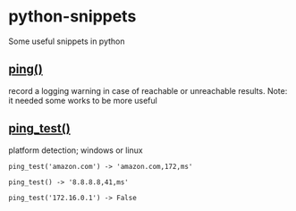 # python-snippets
Some useful snippets in python

## [ping()](https://github.com/odoo-app-dev/python-snippets/blob/main/ping.py)
   record a logging warning in case of reachable or unreachable results.
   Note: it needed some works to be more useful
   
## [ping_test()](https://github.com/odoo-app-dev/python-snippets/blob/main/ping_test.py)
platform detection; windows or linux

   `ping_test('amazon.com') -> 'amazon.com,172,ms'`
   
  `ping_test() -> '8.8.8.8,41,ms'`
   
   `ping_test('172.16.0.1') -> False`
